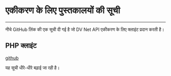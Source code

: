 
# एकीकरण के लिए पुस्तकालयों की सूची

---

नीचे GitHub लिंक की एक सूची दी गई है जो DV Net API एकीकरण के लिए क्लाइंट प्रदान करती है।

## PHP क्लाइंट
[github](https://github.com/dv-net/dv-net-php-client)

यह सूची धीरे-धीरे बढ़ाई जा रही है।